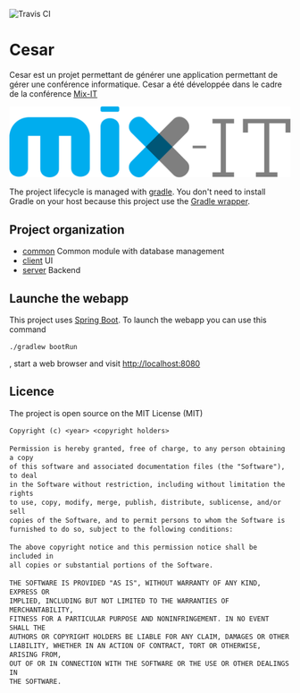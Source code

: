 ![Travis CI](https://travis-ci.org/mix-it/cesar.svg?branch=master)

# Cesar

Cesar est un projet permettant de générer une application permettant de gérer une conférence informatique. Cesar a été développée dans le cadre de la conférence [Mix-IT](http://www.mix-it.fr/)

![Mix-IT](client/src/app/assets/logo/logo-mixit.png)

The project lifecycle is managed with [gradle](https://gradle.org/). You don't need to install Gradle on your host because this project use the [Gradle wrapper](https://docs.gradle.org/current/userguide/gradle_wrapper.html).  

## Project organization 

* [common](common/README.md) Common module with database management
* [client](client/README.md) UI
* [server](server/README.md) Backend

## Launche the webapp

This project uses [Spring Boot](http://docs.spring.io/spring-boot/docs/current/reference/htmlsingle/). To launch the webapp you can use this command
```
./gradlew bootRun
```
, start a web browser and visit [http://localhost:8080](http://localhost:8080) 
## Licence

The project is open source on the MIT License (MIT)

    Copyright (c) <year> <copyright holders>

    Permission is hereby granted, free of charge, to any person obtaining a copy
    of this software and associated documentation files (the "Software"), to deal
    in the Software without restriction, including without limitation the rights
    to use, copy, modify, merge, publish, distribute, sublicense, and/or sell
    copies of the Software, and to permit persons to whom the Software is
    furnished to do so, subject to the following conditions:

    The above copyright notice and this permission notice shall be included in
    all copies or substantial portions of the Software.

    THE SOFTWARE IS PROVIDED "AS IS", WITHOUT WARRANTY OF ANY KIND, EXPRESS OR
    IMPLIED, INCLUDING BUT NOT LIMITED TO THE WARRANTIES OF MERCHANTABILITY,
    FITNESS FOR A PARTICULAR PURPOSE AND NONINFRINGEMENT. IN NO EVENT SHALL THE
    AUTHORS OR COPYRIGHT HOLDERS BE LIABLE FOR ANY CLAIM, DAMAGES OR OTHER
    LIABILITY, WHETHER IN AN ACTION OF CONTRACT, TORT OR OTHERWISE, ARISING FROM,
    OUT OF OR IN CONNECTION WITH THE SOFTWARE OR THE USE OR OTHER DEALINGS IN
    THE SOFTWARE.